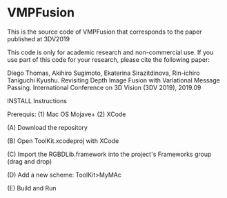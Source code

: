 # VMPFusion
This is the source code of VMPFusion that corresponds to the paper published at 3DV2019

This code is only for academic research and non-commercial use. If you use part of this code for your research, please cite the following paper:

Diego Thomas, Akihiro Sugimoto, Ekaterina Sirazitdinova, Rin-ichiro Taniguchi Kyushu.
Revisiting Depth Image Fusion with Variational Message Passing.
International Conference on 3D Vision (3DV 2019), 2019.09


INSTALL Instructions

Prerequis:
(1) Mac OS Mojave+
(2) XCode

(A) Download the repository

(B) Open ToolKit.xcodeproj with XCode

(C) Import the RGBDLib.framework into the project's Frameworks group (drag and drop)

(D) Add a new scheme: ToolKit>MyMAc

(E) Build and Run


